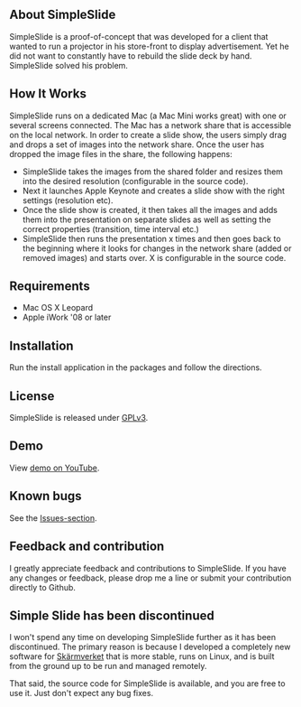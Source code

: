 ## About SimpleSlide
SimpleSlide is a proof-of-concept that was developed for a client that wanted to run a projector in his store-front to display advertisement. Yet he did not want to constantly have to rebuild the slide deck by hand. SimpleSlide solved his problem.

## How It Works
SimpleSlide runs on a dedicated Mac (a Mac Mini works great) with one or several screens connected. The Mac has a network share that is accessible on the local network. In order to create a slide show, the users simply drag and drops a set of images into the network share. Once the user has dropped the image files in the share, the following happens:

* SimpleSlide takes the images from the shared folder and resizes them into the desired resolution (configurable in the source code).
* Next it launches Apple Keynote and creates a slide show with the right settings (resolution etc).
* Once the slide show is created, it then takes all the images and adds them into the presentation on separate slides as well as setting the correct properties (transition, time interval etc.)
* SimpleSlide then runs the presentation x times and then goes back to the beginning where it looks for changes in the network share (added or removed images) and starts over. X is configurable in the source code. 


## Requirements

* Mac OS X Leopard
* Apple iWork '08 or later


## Installation
Run the install application in the packages and follow the directions.

## License
SimpleSlide is released under [GPLv3](http://www.opensource.org/licenses/gpl-3.0.html).

## Demo
View [demo on YouTube](http://www.youtube.com/watch?v=YHx3lWuPFTE).

## Known bugs
See the [Issues-section](http://github.com/vpetersson/SimpleSlide/issues/).


## Feedback and contribution
I greatly appreciate feedback and contributions to SimpleSlide. If you have any changes or feedback, please drop me a line or submit your contribution directly to Github.

## Simple Slide has been discontinued
I won't spend any time on developing SimpleSlide further as it has been discontinued. The primary reason is because I developed a completely new software for [Skärmverket](http://skarmverket.se/) that is more stable, runs on Linux, and is built from the ground up to be run and managed remotely.

That said, the source code for SimpleSlide is available, and you are free to use it. Just don't expect any bug fixes.